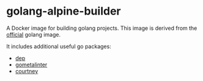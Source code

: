 # golang-alpine-builder

A Docker image for building golang projects.  This image is derived from the [official](https://hub.docker.com/_/golang/) golang image.

It includes additional useful go packages:

* [dep](github.com/golang/dep/cmd/dep)
* [gometalinter](github.com/alecthomas/gometalinter)
* [courtney](https://github.com/dave/courtney)
